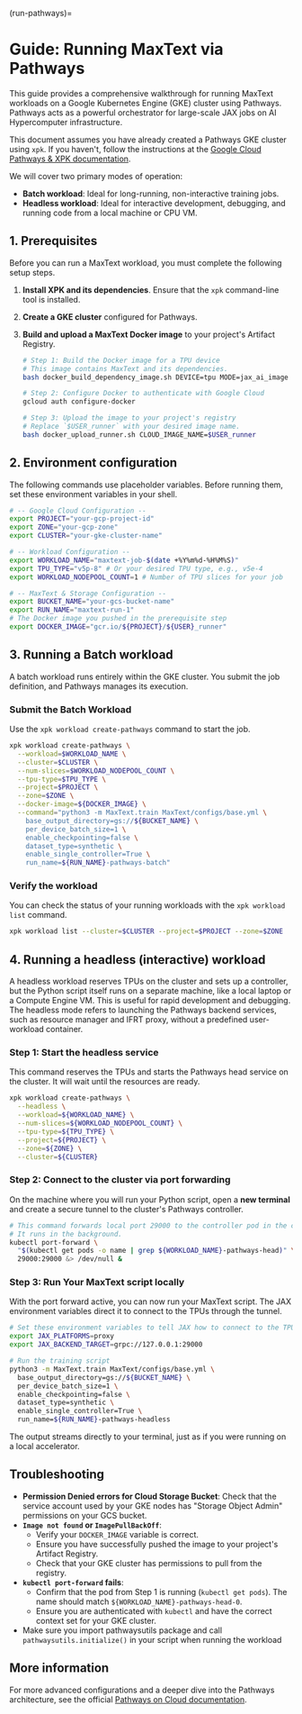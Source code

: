 <!--
 Copyright 2023–2025 Google LLC

 Licensed under the Apache License, Version 2.0 (the "License");
 you may not use this file except in compliance with the License.
 You may obtain a copy of the License at

    https://www.apache.org/licenses/LICENSE-2.0

 Unless required by applicable law or agreed to in writing, software
 distributed under the License is distributed on an "AS IS" BASIS,
 WITHOUT WARRANTIES OR CONDITIONS OF ANY KIND, either express or implied.
 See the License for the specific language governing permissions and
 limitations under the License.
-->

(run-pathways)=
# Guide: Running MaxText via Pathways

This guide provides a comprehensive walkthrough for running MaxText workloads on a Google Kubernetes Engine (GKE) cluster using Pathways. Pathways acts as a powerful orchestrator for large-scale JAX jobs on AI Hypercomputer infrastructure.

This document assumes you have already created a Pathways GKE cluster using `xpk`. If you haven't, follow the instructions at the [Google Cloud Pathways & XPK documentation](https://cloud.google.com/ai-hypercomputer/docs/workloads/pathways-on-cloud/create-gke-cluster#xpk).

We will cover two primary modes of operation:
*   **Batch workload**: Ideal for long-running, non-interactive training jobs.
*   **Headless workload**: Ideal for interactive development, debugging, and running code from a local machine or CPU VM.

## 1. Prerequisites

Before you can run a MaxText workload, you must complete the following setup steps.

1.  **Install XPK and its dependencies**. Ensure that the `xpk` command-line tool is installed.
2.  **Create a GKE cluster** configured for Pathways.
3.  **Build and upload a MaxText Docker image** to your project's Artifact Registry.

    ```bash
    # Step 1: Build the Docker image for a TPU device
    # This image contains MaxText and its dependencies.
    bash docker_build_dependency_image.sh DEVICE=tpu MODE=jax_ai_image BASEIMAGE=us-docker.pkg.dev/cloud-tpu-images/jax-ai-image/tpu:latest

    # Step 2: Configure Docker to authenticate with Google Cloud
    gcloud auth configure-docker

    # Step 3: Upload the image to your project's registry
    # Replace `$USER_runner` with your desired image name.
    bash docker_upload_runner.sh CLOUD_IMAGE_NAME=$USER_runner
    ```

## 2. Environment configuration

The following commands use placeholder variables. Before running them, set these environment variables in your shell.

```bash
# -- Google Cloud Configuration --
export PROJECT="your-gcp-project-id"
export ZONE="your-gcp-zone"
export CLUSTER="your-gke-cluster-name"

# -- Workload Configuration --
export WORKLOAD_NAME="maxtext-job-$(date +%Y%m%d-%H%M%S)"
export TPU_TYPE="v5p-8" # Or your desired TPU type, e.g., v5e-4
export WORKLOAD_NODEPOOL_COUNT=1 # Number of TPU slices for your job

# -- MaxText & Storage Configuration --
export BUCKET_NAME="your-gcs-bucket-name"
export RUN_NAME="maxtext-run-1"
# The Docker image you pushed in the prerequisite step
export DOCKER_IMAGE="gcr.io/${PROJECT}/${USER}_runner"
```

## 3. Running a Batch workload

A batch workload runs entirely within the GKE cluster. You submit the job definition, and Pathways manages its execution.

### Submit the Batch Workload

Use the `xpk workload create-pathways` command to start the job.

```bash
xpk workload create-pathways \
  --workload=$WORKLOAD_NAME \
  --cluster=$CLUSTER \
  --num-slices=$WORKLOAD_NODEPOOL_COUNT \
  --tpu-type=$TPU_TYPE \
  --project=$PROJECT \
  --zone=$ZONE \
  --docker-image=${DOCKER_IMAGE} \
  --command="python3 -m MaxText.train MaxText/configs/base.yml \
    base_output_directory=gs://${BUCKET_NAME} \
    per_device_batch_size=1 \
    enable_checkpointing=false \
    dataset_type=synthetic \
    enable_single_controller=True \
    run_name=${RUN_NAME}-pathways-batch"
```

### Verify the workload

You can check the status of your running workloads with the `xpk workload list` command.

```bash
xpk workload list --cluster=$CLUSTER --project=$PROJECT --zone=$ZONE
```

## 4. Running a headless (interactive) workload

A headless workload reserves TPUs on the cluster and sets up a controller, but the Python script itself runs on a separate machine, like a local laptop or a Compute Engine VM. This is useful for rapid development and debugging. The headless mode refers to launching the Pathways backend services, such as resource manager and IFRT proxy, without a predefined user-workload container.

### Step 1: Start the headless service

This command reserves the TPUs and starts the Pathways head service on the cluster. It will wait until the resources are ready.

```bash
xpk workload create-pathways \
  --headless \
  --workload=${WORKLOAD_NAME} \
  --num-slices=${WORKLOAD_NODEPOOL_COUNT} \
  --tpu-type=${TPU_TYPE} \
  --project=${PROJECT} \
  --zone=${ZONE} \
  --cluster=${CLUSTER}
```

### Step 2: Connect to the cluster via port forwarding

On the machine where you will run your Python script, open a **new terminal** and create a secure tunnel to the cluster's Pathways controller.

```bash
# This command forwards local port 29000 to the controller pod in the cluster.
# It runs in the background.
kubectl port-forward \
  "$(kubectl get pods -o name | grep ${WORKLOAD_NAME}-pathways-head)" \
  29000:29000 &> /dev/null &
```

### Step 3: Run Your MaxText script locally

With the port forward active, you can now run your MaxText script. The JAX environment variables direct it to connect to the TPUs through the tunnel.

```bash
# Set these environment variables to tell JAX how to connect to the TPUs
export JAX_PLATFORMS=proxy
export JAX_BACKEND_TARGET=grpc://127.0.0.1:29000

# Run the training script
python3 -m MaxText.train MaxText/configs/base.yml \
  base_output_directory=gs://${BUCKET_NAME} \
  per_device_batch_size=1 \
  enable_checkpointing=false \
  dataset_type=synthetic \
  enable_single_controller=True \
  run_name=${RUN_NAME}-pathways-headless
```
The output streams directly to your terminal, just as if you were running on a local accelerator.

## Troubleshooting

*   **Permission Denied errors for Cloud Storage Bucket**: Check that the service account used by your GKE nodes has "Storage Object Admin" permissions on your GCS bucket.
*   **`Image not found` or `ImagePullBackOff`**:
    *   Verify your `DOCKER_IMAGE` variable is correct.
    *   Ensure you have successfully pushed the image to your project's Artifact Registry.
    *   Check that your GKE cluster has permissions to pull from the registry.
*   **`kubectl port-forward` fails**:
    *   Confirm that the pod from Step 1 is running (`kubectl get pods`). The name should match `${WORKLOAD_NAME}-pathways-head-0`.
    *   Ensure you are authenticated with `kubectl` and have the correct context set for your GKE cluster.
* Make sure you import pathwaysutils package and call `pathwaysutils.initialize()` in your script when running the workload

## More information

For more advanced configurations and a deeper dive into the Pathways architecture, see the official [Pathways on Cloud documentation](https://cloud.google.com/ai-hypercomputer/docs/workloads/pathways-on-cloud/pathways-intro).
